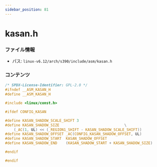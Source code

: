 ```yaml
---
sidebar_position: 81
---
```

# kasan.h

### ファイル情報

- パス: `linux-v6.12/arch/s390/include/asm/kasan.h`

### コンテンツ

```h
/* SPDX-License-Identifier: GPL-2.0 */
#ifndef __ASM_KASAN_H
#define __ASM_KASAN_H

#include <linux/const.h>

#ifdef CONFIG_KASAN

#define KASAN_SHADOW_SCALE_SHIFT 3
#define KASAN_SHADOW_SIZE						       \
	(_AC(1, UL) << (_REGION1_SHIFT - KASAN_SHADOW_SCALE_SHIFT))
#define KASAN_SHADOW_OFFSET	_AC(CONFIG_KASAN_SHADOW_OFFSET, UL)
#define KASAN_SHADOW_START	KASAN_SHADOW_OFFSET
#define KASAN_SHADOW_END	(KASAN_SHADOW_START + KASAN_SHADOW_SIZE)

#endif

#endif

```
